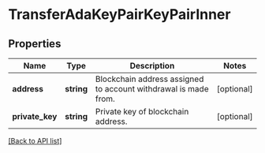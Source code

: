 # TransferAdaKeyPairKeyPairInner

## Properties

Name | Type | Description | Notes
------------ | ------------- | ------------- | -------------
**address** | **string** | Blockchain address assigned to account withdrawal is made from. | [optional]
**private_key** | **string** | Private key of blockchain address. | [optional]

[[Back to API list]](../../README.md#api-endpoints)
